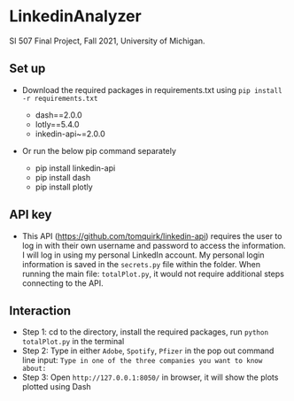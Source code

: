 # LinkedinAnalyzer
SI 507 Final Project, Fall 2021, University of Michigan.

## Set up
- Download the required packages in requirements.txt using `pip install -r requirements.txt` <br>
    - dash==2.0.0 <br>
    - lotly==5.4.0 <br>
    - inkedin-api~=2.0.0 <br>
    
- Or run the below pip command separately <br>
    - pip install linkedin-api <br>
    - pip install dash <br>
    - pip install plotly<br>
    
## API key
- This API (https://github.com/tomquirk/linkedin-api) requires the user to log in with their own username and password to access the information. I will log in using my personal LinkedIn account. My personal login information is saved in the `secrets.py` file within the folder. When running the main file: `totalPlot.py`, it would not require additional steps connecting to the API.

## Interaction
- Step 1: cd to the directory, install the required packages, run `python totalPlot.py` in the terminal
- Step 2: Type in either `Adobe`, `Spotify`, `Pfizer` in the pop out command line input: `Type in one of the three companies you want to know about: `
- Step 3: Open `http://127.0.0.1:8050/` in browser, it will show the plots plotted using Dash
